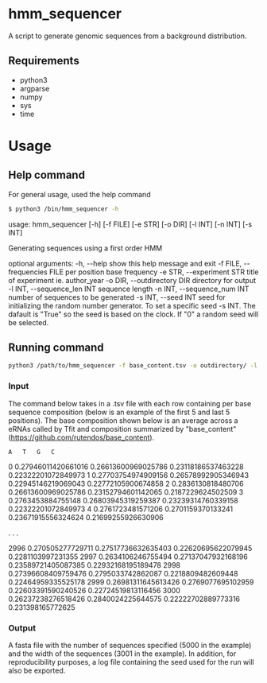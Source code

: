 # hmm_sequencer
A script to generate genomic sequences from a background distribution.

## Requirements 
- python3
- argparse
- numpy 
- sys
- time

# Usage

## Help command
For general usage, used the help command

```sh
$ python3 /bin/hmm_sequencer -h

```

usage: hmm_sequencer [-h] [-f FILE] [-e STR] [-o DIR] [-l INT] [-n INT]
                     [-s INT]

Generating sequences using a first order HMM

optional arguments:
  -h, --help            show this help message and exit
  -f FILE, --frequencies FILE
                        per position base frequency
  -e STR, --experiment STR
                        title of experiment ie. author_year
  -o DIR, --outdirectory DIR
                        directory for output
  -l INT, --sequence_len INT
                        sequence length
  -n INT, --sequence_num INT
                        number of sequences to be generated
  -s INT, --seed INT    seed for initializing the random number generator. To
                        set a specific seed -s INT. The dafault is "True" so
                        the seed is based on the clock. If "0" a random seed
                        will be selected.

## Running command


```sh
python3 /path/to/hmm_sequencer -f base_content.tsv -o outdirectory/ -l 3001 -n 5000 -e Allen2014_seedOnTime

```

### Input

The command below takes in a .tsv file with each row containing per base sequence composition (below is an example of the first 5 and last 5 positions). The base composition shown below is an average across a eRNAs called by Tfit and composition summarized by "base_content" (https://github.com/rutendos/base_content). 

	A	T	G	C
0	0.27946011420661016	0.26613600969025786	0.23118186537463228	0.22322201072849973
1	0.27703754974909156	0.26578992905346943	0.22945146219069043	0.22772105900674858
2	0.2836130818480706	0.26613600969025786	0.23152794601142065	0.2187229624502509
3	0.2763453884755148	0.26803945319259387	0.23239314760339158	0.22322201072849973
4	0.2761723481571206	0.2701159370133241	0.23671915556324624	0.21699255926630906

.
.
.

2996	0.270505277729711	0.27517736632635403	0.22620695622079945	0.2281103997231355
2997	0.2634106246755494	0.27137047932168196	0.23589721405087385	0.22932168195189478
2998	0.27396608409759476	0.2795033742862087	0.2218809482609448	0.22464959335525178
2999	0.26981311645613426	0.2769077695102959	0.22603391590240526	0.22724519813116456
3000	0.26237238276518426	0.2840024225644575	0.22222702889773316	0.231398165772625


### Output

A fasta file with the number of sequences specified (5000 in the example) and the width of the sequences (3001 in the example). In addition, for reproducibility purposes, a log file containing the seed used for the run will also be exported.  
